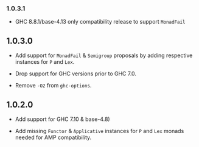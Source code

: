 ### 1.0.3.1

 - GHC 8.8.1/base-4.13 only compatibility release to support `MonadFail`

## 1.0.3.0

 - Add support for `MonadFail` & `Semigroup` proposals by
   adding respective instances for `P` and `Lex`.

 - Drop support for GHC versions prior to GHC 7.0.

 - Remove `-O2` from `ghc-options`.

## 1.0.2.0

 - Add support for GHC 7.10 & base-4.8)

 - Add missing `Functor` & `Applicative` instances for `P` and `Lex`
   monads needed for AMP compatibility.
